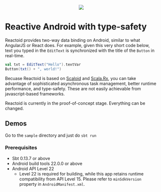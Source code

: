 <!---
/*
 *
 *
 *
 *
 * Reactive Android with type-safety.
 * http://reactoid.org
 *
 *
 *
 *
 *
 * Copyright 2015 Sung-Ho Lee and Reactoid contributors
 *
 * Sung-Ho Lee licenses this file to you under the Apache License,
 * version 2.0 (the "License"); you may not use this file except in compliance
 * with the License. You may obtain a copy of the License at:
 *
 *   http://www.apache.org/licenses/LICENSE-2.0
 *
 * Unless required by applicable law or agreed to in writing, software
 * distributed under the License is distributed on an "AS IS" BASIS, WITHOUT
 * WARRANTIES OR CONDITIONS OF ANY KIND, either express or implied. See the
 * License for the specific language governing permissions and limitations
 * under the License.
 */
-->

<p align="center"><img src="http://o-n2.com/reactoid_logo.png"></p>

# Reactive Android with type-safety

Reactoid provides two-way data binding on Android, similar to what AngularJS or React does. For example, given this very short code below, text you typed in the `EditText` is synchronized with the title of the `Button` in real-time.

```scala
val txt = EditText("Hello").textVar
Button(txt() + ", world!")
```

Becuase Reactoid is based on [Scaloid](https://github.com/pocorall/scaloid) and [Scala.Rx](https://github.com/lihaoyi/scala.rx), you can take advantage of sophisticated asynchronous task management, better runtime performance, and type-safety. These are not easily achievable from javascript-based frameworks.

Reactoid is currently in the proof-of-concept stage. Everything can be changed.

## Demos

Go to the `sample` directory and just do `sbt run`

### Prerequisites

 * Sbt 0.13.7 or above
 * Android build tools 22.0.0 or above
 * Android API Level 22
   - Level 22 is required for building, while this app retains runtime compatibility from API Level 15. Please refer to `minSdkVersion` property in `AndroidManifest.xml`.
